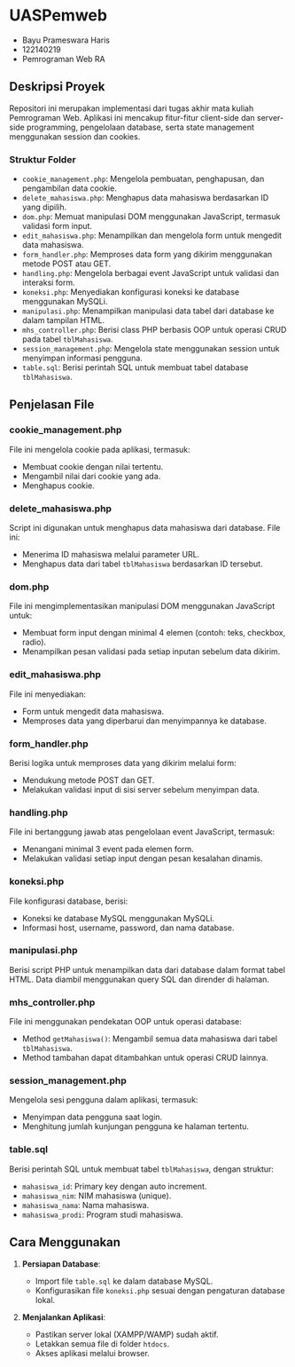 # UASPemweb
- Bayu Prameswara Haris 
- 122140219
- Pemrograman Web RA

## Deskripsi Proyek
Repositori ini merupakan implementasi dari tugas akhir mata kuliah Pemrograman Web. Aplikasi ini mencakup fitur-fitur client-side dan server-side programming, pengelolaan database, serta state management menggunakan session dan cookies.

### Struktur Folder
- `cookie_management.php`: Mengelola pembuatan, penghapusan, dan pengambilan data cookie.
- `delete_mahasiswa.php`: Menghapus data mahasiswa berdasarkan ID yang dipilih.
- `dom.php`: Memuat manipulasi DOM menggunakan JavaScript, termasuk validasi form input.
- `edit_mahasiswa.php`: Menampilkan dan mengelola form untuk mengedit data mahasiswa.
- `form_handler.php`: Memproses data form yang dikirim menggunakan metode POST atau GET.
- `handling.php`: Mengelola berbagai event JavaScript untuk validasi dan interaksi form.
- `koneksi.php`: Menyediakan konfigurasi koneksi ke database menggunakan MySQLi.
- `manipulasi.php`: Menampilkan manipulasi data tabel dari database ke dalam tampilan HTML.
- `mhs_controller.php`: Berisi class PHP berbasis OOP untuk operasi CRUD pada tabel `tblMahasiswa`.
- `session_management.php`: Mengelola state menggunakan session untuk menyimpan informasi pengguna.
- `table.sql`: Berisi perintah SQL untuk membuat tabel database `tblMahasiswa`.

## Penjelasan File

### cookie_management.php
File ini mengelola cookie pada aplikasi, termasuk:
- Membuat cookie dengan nilai tertentu.
- Mengambil nilai dari cookie yang ada.
- Menghapus cookie.

### delete_mahasiswa.php
Script ini digunakan untuk menghapus data mahasiswa dari database. File ini:
- Menerima ID mahasiswa melalui parameter URL.
- Menghapus data dari tabel `tblMahasiswa` berdasarkan ID tersebut.

### dom.php
File ini mengimplementasikan manipulasi DOM menggunakan JavaScript untuk:
- Membuat form input dengan minimal 4 elemen (contoh: teks, checkbox, radio).
- Menampilkan pesan validasi pada setiap inputan sebelum data dikirim.

### edit_mahasiswa.php
File ini menyediakan:
- Form untuk mengedit data mahasiswa.
- Memproses data yang diperbarui dan menyimpannya ke database.

### form_handler.php
Berisi logika untuk memproses data yang dikirim melalui form:
- Mendukung metode POST dan GET.
- Melakukan validasi input di sisi server sebelum menyimpan data.

### handling.php
File ini bertanggung jawab atas pengelolaan event JavaScript, termasuk:
- Menangani minimal 3 event pada elemen form.
- Melakukan validasi setiap input dengan pesan kesalahan dinamis.

### koneksi.php
File konfigurasi database, berisi:
- Koneksi ke database MySQL menggunakan MySQLi.
- Informasi host, username, password, dan nama database.

### manipulasi.php
Berisi script PHP untuk menampilkan data dari database dalam format tabel HTML. Data diambil menggunakan query SQL dan dirender di halaman.

### mhs_controller.php
File ini menggunakan pendekatan OOP untuk operasi database:
- Method `getMahasiswa()`: Mengambil semua data mahasiswa dari tabel `tblMahasiswa`.
- Method tambahan dapat ditambahkan untuk operasi CRUD lainnya.

### session_management.php
Mengelola sesi pengguna dalam aplikasi, termasuk:
- Menyimpan data pengguna saat login.
- Menghitung jumlah kunjungan pengguna ke halaman tertentu.

### table.sql
Berisi perintah SQL untuk membuat tabel `tblMahasiswa`, dengan struktur:
- `mahasiswa_id`: Primary key dengan auto increment.
- `mahasiswa_nim`: NIM mahasiswa (unique).
- `mahasiswa_nama`: Nama mahasiswa.
- `mahasiswa_prodi`: Program studi mahasiswa.

## Cara Menggunakan
1. **Persiapan Database**:
   - Import file `table.sql` ke dalam database MySQL.
   - Konfigurasikan file `koneksi.php` sesuai dengan pengaturan database lokal.

2. **Menjalankan Aplikasi**:
   - Pastikan server lokal (XAMPP/WAMP) sudah aktif.
   - Letakkan semua file di folder `htdocs`.
   - Akses aplikasi melalui browser.
